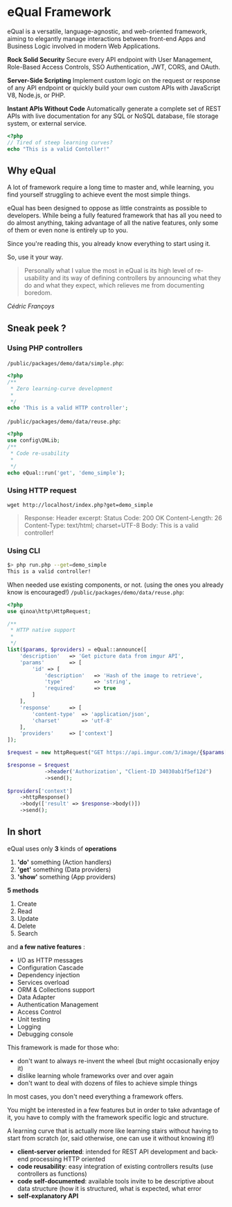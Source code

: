 # eQual Framework

eQual is a versatile, language-agnostic, and web-oriented framework, aiming to elegantly manage interactions between front-end Apps and Business Logic involved in modern Web Applications.



**Rock Solid Security**
	Secure every API endpoint with User Management, Role-Based Access Controls, SSO Authentication, JWT, CORS, and OAuth.

**Server-Side Scripting**
	Implement custom logic on the request or response of any API endpoint or quickly build your own custom APIs with JavaScript V8, Node.js, or PHP.

**Instant APIs Without Code**
	Automatically generate a complete set of REST APIs with live documentation for any SQL or NoSQL database, file storage system, or external service.



```php
<?php
// Tired of steep learning curves?
echo "This is a valid Contoller!"
```



## Why eQual

A lot of framework require a long time to master and, while learning, you find yourself struggling to achieve event the most simple things.



eQual has been designed to oppose as little constraints as possible to developers. While being a fully featured framework that has all you need to do almost anything, taking advantage of all the native features, only some of them or even none is entirely up to you.



Since you're reading this, you already know everything to start using it.

So, use it your way.



> Personally what I value the most in eQual is its high level of re-usability and its way of defining controllers by announcing what they do and what they expect, which relieves me from documenting boredom.

*Cédric Françoys*




## Sneak peek ?

### Using PHP controllers
`/public/packages/demo/data/simple.php`:

```php
<?php
/**
 * Zero learning-curve development
 *
 */
echo 'This is a valid HTTP controller';
```

`/public/packages/demo/data/reuse.php`:
```php
<?php
use config\QNLib;
/**
 * Code re-usability
 *
 */
echo eQual::run('get', 'demo_simple');
```

### Using HTTP request
`wget http://localhost/index.php?get=demo_simple`

> Response:
> Header excerpt:
> Status Code: 200 OK
> Content-Length: 26
> Content-Type: text/html; charset=UTF-8
> Body:
> This is a valid controller!

### Using CLI
```bash
$> php run.php --get=demo_simple
This is a valid controller!
```


When needed use existing components, or not. (using the ones you already know is encouraged!)
`/public/packages/demo/data/reuse.php`:

```php
<?php
use qinoa\http\HttpRequest;

/**
 * HTTP native support
 *
 */
list($params, $providers) = eQual::announce([
    'description'   => 'Get picture data from imgur API',
    'params'        => [
        'id' => [
            'description'   => 'Hash of the image to retrieve',
            'type'          => 'string',
            'required'      => true
        ]
    ],
    'response'      => [
        'content-type'  => 'application/json',
        'charset'       => 'utf-8'
    ],
    'providers'     => ['context']
]);

$request = new httpRequest("GET https://api.imgur.com/3/image/{$params['id']}");

$response = $request
            ->header('Authorization', "Client-ID 34030ab1f5ef12d")
            ->send();
            
$providers['context']
    ->httpResponse()
    ->body(['result' => $response->body()])
    ->send();
```



## In short

eQual uses only **3** kinds of **operations** 

1.  **'do'** something (Action handlers)
2.  **'get'** something (Data providers)
3.  **'show'** something (App providers)

**5 methods**

1. Create 
2. Read
3. Update
4. Delete
5. Search

and **a few native features** : 

* I/O as HTTP messages 
* Configuration Cascade 
* Dependency injection
* Services overload
* ORM & Collections support
* Data Adapter
* Authentication Management
* Access Control
* Unit testing
* Logging
* Debugging console





This framework is made for those who:
* don't want to always re-invent the wheel (but might occasionally enjoy it)
* dislike learning whole frameworks over and over again
* don't want to deal with dozens of files to achieve simple things


In most cases, you don't need everything a framework offers.

You might be interested in a few features but in order to take advantage of it, you have to comply with the framework specific logic and structure.


A learning curve that is actually more like learning stairs without having to start from scratch (or, said otherwise, one can use it without knowing it!)





* **client-server oriented**: intended for REST API development and back-end processing
	HTTP oriented
* **code reusability**: easy integration of existing controllers results (use controllers as functions)
* **code self-documented**: available tools invite to be descriptive about data structure (how it is structured, what is expected, what error
* **self-explanatory API**










